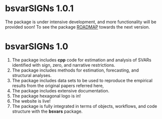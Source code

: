 # bsvarSIGNs 1.0.1

The package is under intensive development, and more functionality will be provided soon! To see the package [ROADMAP](https://github.com/bsvars/bsvarSIGNs/milestones) towards the next version.

# bsvarSIGNs 1.0

1. The package includes **cpp** code for estimation and analysis of SVARs identified with sign, zero, and narrative restrictions.
2. The package includes methods for estimation, forecasting, and structural analyses.
3. The package includes data sets to be used to reproduce the empirical results from the original papers referred here,
4. The package includes extensive documentation.
5. The package hexagonal logo is in!
6. The website is live!
7. The package is fully integrated in terms of objects, workflows, and code structure with the **bsvars** package.
